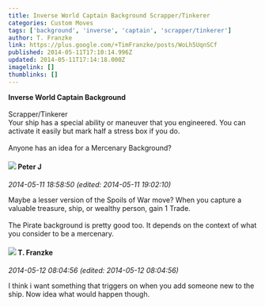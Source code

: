 ```yaml
---
title: Inverse World Captain Background Scrapper/Tinkerer
categories: Custom Moves
tags: ['background', 'inverse', 'captain', 'scrapper/tinkerer']
author: T. Franzke
link: https://plus.google.com/+TimFranzke/posts/WoLh5UqnSCf
published: 2014-05-11T17:10:14.996Z
updated: 2014-05-11T17:14:18.000Z
imagelink: []
thumblinks: []
---
```


<b>Inverse World Captain Background</b><br /><br />Scrapper/Tinkerer <br />Your ship has a special ability or maneuver that you engineered. You can activate it easily but mark half a stress box if you do. <br /><br />Anyone has an idea for a Mercenary Background? 
<div id='comment z12cdxn44y2gc355m04chrfb3r3xupugn5o'>
  <h4><img src='{{site.baseurl}}//images/avatars/113692337653837882568_photo.jpg'> Peter J</h4>
      <p><cite>2014-05-11 18:58:50 (edited: 2014-05-11 19:02:10)</cite></p>
        <p>Maybe a lesser version of the Spoils of War move? When you capture a valuable treasure, ship, or wealthy person, gain 1 Trade. <br /><br />The Pirate background is pretty good too. It depends on the context of what you consider to be a mercenary.</p>
</div>
        

<div id='comment z12cdxn44y2gc355m04chrfb3r3xupugn5o'>
  <h4><img src='{{site.baseurl}}//images/avatars/110330901807759406775_photo.jpg'> T. Franzke</h4>
      <p><cite>2014-05-12 08:04:56 (edited: 2014-05-12 08:04:56)</cite></p>
        <p>I think i want something that triggers on when you add someone new to the ship. Now idea what would happen though. </p>
</div>
        